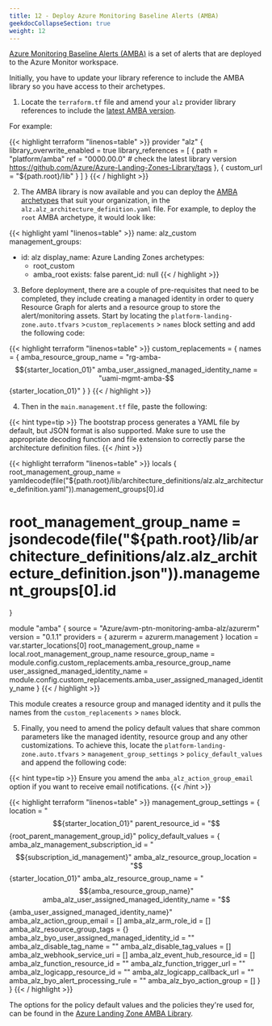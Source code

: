 ```yaml
---
title: 12 - Deploy Azure Monitoring Baseline Alerts (AMBA)
geekdocCollapseSection: true
weight: 12
---
```


[Azure Monitoring Baseline Alerts (AMBA)](https://aka.ms/amba) is a set of alerts that are deployed to the Azure Monitor workspace.

Initially, you have to update your library reference to include the AMBA library so you have access to their archetypes.

1. Locate the `terraform.tf` file and amend your `alz` provider library references to include the [latest AMBA version](https://github.com/Azure/Azure-Landing-Zones-Library/tags).

For example:

{{< highlight terraform "linenos=table" >}}
provider "alz" {
  library_overwrite_enabled = true
  library_references = [
     {
      path = "platform/amba"
      ref  = "0000.00.0" # check the latest library version https://github.com/Azure/Azure-Landing-Zones-Library/tags
    },
    {
      custom_url = "${path.root}/lib"
    }
  ]
}
{{< / highlight >}}

2. The AMBA library is now available and you can deploy the [AMBA archetypes](https://github.com/Azure/Azure-Landing-Zones-Library/tree/main/platform/amba#archetypes) that suit your organization, in the `alz.alz_architecture_definition.yaml` file. For example, to deploy the `root` AMBA archetype, it would look like:

{{< highlight yaml "linenos=table" >}}
name: alz_custom
management_groups:
  - id: alz
    display_name: Azure Landing Zones
    archetypes:
      - root_custom
      - amba_root
    exists: false
    parent_id: null
{{< / highlight >}}

3. Before deployment, there are a couple of pre-requisites that need to be completed, they include creating a managed identity in order to query Resource Graph for alerts and a resource group to store the alert/monitoring assets. Start by locating the `platform-landing-zone.auto.tfvars` >`custom_replacements` > `names` block setting and add the following code:

{{< highlight terraform "linenos=table" >}}
custom_replacements = {
  names = {
    amba_resource_group_name                 = "rg-amba-$${starter_location_01}"
    amba_user_assigned_managed_identity_name = "uami-mgmt-amba-$${starter_location_01}"
  }
}
{{< / highlight >}}

4. Then in the `main.management.tf` file, paste the following:

{{< hint type=tip >}}
The bootstrap process generates a YAML file by default, but JSON format is also supported. Make sure to use the appropriate decoding function and file extension to correctly parse the architecture definition files.
{{< /hint >}}

{{< highlight terraform "linenos=table" >}}
locals {
  root_management_group_name = yamldecode(file("${path.root}/lib/architecture_definitions/alz.alz_architecture_definition.yaml")).management_groups[0].id

  # root_management_group_name = jsondecode(file("${path.root}/lib/architecture_definitions/alz.alz_architecture_definition.json")).management_groups[0].id
}

module "amba" {
  source  = "Azure/avm-ptn-monitoring-amba-alz/azurerm"
  version = "0.1.1"
  providers = {
    azurerm = azurerm.management
  }
  location                            = var.starter_locations[0]
  root_management_group_name          = local.root_management_group_name
  resource_group_name                 = module.config.custom_replacements.amba_resource_group_name
  user_assigned_managed_identity_name = module.config.custom_replacements.amba_user_assigned_managed_identity_name
}
{{< / highlight >}}

This module creates a resource group and managed identity and it pulls the names from the `custom_replacements` > `names` block.

5. Finally, you need to amend the policy default values that share common parameters like the managed identity, resource group and any other customizations. To achieve this, locate the `platform-landing-zone.auto.tfvars` > `management_group_settings` > `policy_default_values` and append the following code: 

{{< hint type=tip >}}
Ensure you amend the `amba_alz_action_group_email` option if you want to receive email notifications.
{{< /hint >}}

{{< highlight terraform "linenos=table" >}}
management_group_settings = {
  location           = "$${starter_location_01}"
  parent_resource_id = "$${root_parent_management_group_id}"
  policy_default_values = {
    amba_alz_management_subscription_id            = "$${subscription_id_management}"
    amba_alz_resource_group_location               = "$${starter_location_01}"
    amba_alz_resource_group_name                   = "$${amba_resource_group_name}"
    amba_alz_user_assigned_managed_identity_name   = "$${amba_user_assigned_managed_identity_name}"
    amba_alz_action_group_email                    = []
    amba_alz_arm_role_id                           = []
    amba_alz_resource_group_tags                   = {}
    amba_alz_byo_user_assigned_managed_identity_id = ""
    amba_alz_disable_tag_name                      = ""
    amba_alz_disable_tag_values                    = []
    amba_alz_webhook_service_uri                   = []
    amba_alz_event_hub_resource_id                 = []
    amba_alz_function_resource_id                  = ""
    amba_alz_function_trigger_url                  = ""
    amba_alz_logicapp_resource_id                  = ""
    amba_alz_logicapp_callback_url                 = ""
    amba_alz_byo_alert_processing_rule             = ""
    amba_alz_byo_action_group                      = []
  }
}
{{< / highlight >}}

The options for the policy default values and the policies they're used for, can be found in the [Azure Landing Zone AMBA Library](https://github.com/Azure/Azure-Landing-Zones-Library/blob/dae3d4cbcb32520f74bdeba144a95a6486517130/platform/amba/alz_policy_default_values.json).